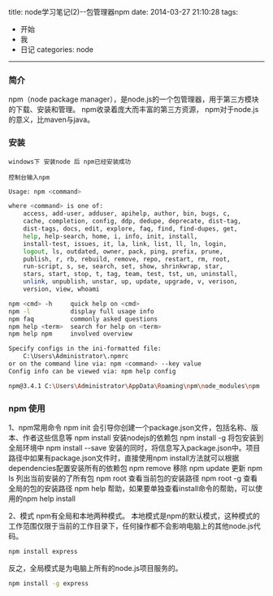 title: node学习笔记(2)--包管理器npm
date: 2014-03-27 21:10:28
tags:
- 开始
- 我
- 日记
categories: node
---
### 简介

npm（node package manager），是node.js的一个包管理器，用于第三方模块的下载、安装和管理。
npm收录着庞大而丰富的第三方资源，
npm对于node.js的意义，比maven与java。

<!-- more -->
### 安装

	windows下 安装node 后 npm已经安装成功

	控制台输入npm

```bash
Usage: npm <command>

where <command> is one of:
    access, add-user, adduser, apihelp, author, bin, bugs, c,
    cache, completion, config, ddp, dedupe, deprecate, dist-tag,
    dist-tags, docs, edit, explore, faq, find, find-dupes, get,
    help, help-search, home, i, info, init, install,
    install-test, issues, it, la, link, list, ll, ln, login,
    logout, ls, outdated, owner, pack, ping, prefix, prune,
    publish, r, rb, rebuild, remove, repo, restart, rm, root,
    run-script, s, se, search, set, show, shrinkwrap, star,
    stars, start, stop, t, tag, team, test, tst, un, uninstall,
    unlink, unpublish, unstar, up, update, upgrade, v, verison,
    version, view, whoami

npm <cmd> -h     quick help on <cmd>
npm -l           display full usage info
npm faq          commonly asked questions
npm help <term>  search for help on <term>
npm help npm     involved overview

Specify configs in the ini-formatted file:
    C:\Users\Administrator\.npmrc
or on the command line via: npm <command> --key value
Config info can be viewed via: npm help config

npm@3.4.1 C:\Users\Administrator\AppData\Roaming\npm\node_modules\npm

```

### npm 使用

1、npm常用命令
npm init  会引导你创建一个package.json文件，包括名称、版本、作者这些信息等
npm install <name> 安装nodejs的依赖包
npm install <name> -g  将包安装到全局环境中
npm install <name> --save  安装的同时，将信息写入package.json中。项目路径中如果有package.json文件时，直接使用npm install方法就可以根据dependencies配置安装所有的依赖包
npm remove <name> 移除
npm update <name> 更新
npm ls  列出当前安装的了所有包
npm root  查看当前包的安装路径
npm root -g  查看全局的包的安装路径
npm help  帮助，如果要单独查看install命令的帮助，可以使用的npm help install

2、模式
npm有全局和本地两种模式。
本地模式是npm的默认模式，这种模式的工作范围仅限于当前的工作目录下，任何操作都不会影响电脑上的其他node.js代码。
```bash
npm install express
```

反之，全局模式是为电脑上所有的node.js项目服务的。

```bash
npm install -g express
```